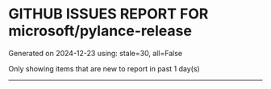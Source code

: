 
# GITHUB ISSUES REPORT FOR microsoft/pylance-release


Generated on 2024-12-23 using: stale=30, all=False


Only showing items that are new to report in past 1 day(s)


---




















